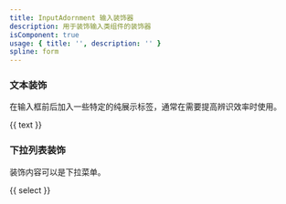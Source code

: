 ```yaml
---
title: InputAdornment 输入装饰器
description: 用于装饰输入类组件的装饰器
isComponent: true
usage: { title: '', description: '' }
spline: form
---
```


### 文本装饰

在输入框前后加入一些特定的纯展示标签，通常在需要提高辨识效率时使用。

{{ text }}

### 下拉列表装饰

装饰内容可以是下拉菜单。

{{ select }}
